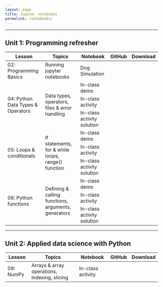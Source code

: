 ```yaml
---
layout: page
title: Jupyter notebooks
permalink: /notebooks/
---
```


---
## Unit 1: Programming refresher

<table>
    <thead>
    <tr>
        <th>Lesson</th>
        <th>Topics</th>
        <th>Notebook</th>
        <th>GitHub</th>
        <th>Download</th>
    </tr>
    </thead>
    <tbody>
    <tr>
        <td>02: Programming Basics</td>
        <td>Running jupyter notebooks</td>
        <td>Dog Simulation</td>
        <td style="text-align: center;">
            <a href="https://github.com/gperdrizet/programming_basics">
                <img src="https://raw.githubusercontent.com/FortAwesome/Font-Awesome/refs/heads/6.x/svgs/brands/github.svg" width="15" height="15">
            </a>
        </td>
        <td style="text-align: center;">
            <a href="https://gperdrizet.github.io/FSA_devops/assets/notebooks/unit1/dog_simulation.ipynb" download>
                <img src="https://raw.githubusercontent.com/FortAwesome/Font-Awesome/refs/heads/6.x/svgs/solid/download.svg" width="15" height="15">
            </a>
        </td>
    </tr>
    <tr>
        <td rowspan="3">04: Python Data Types & Operators</td>
        <td rowspan="3">Data types, operators, files & error handling</td>
        <td>In-class demo</td>
        <td style="text-align: center;">
            <a href="https://github.com/gperdrizet/FSA_devops/blob/main/docs/assets/notebooks/unit1/Lesson_04_demo.ipynb">
                <img src="https://raw.githubusercontent.com/FortAwesome/Font-Awesome/refs/heads/6.x/svgs/brands/github.svg" width="15" height="15">
            </a>
        </td>
        <td style="text-align: center;">
            <a href="https://gperdrizet.github.io/FSA_devops/assets/notebooks/unit1/Lesson_04_demo.ipynb" download>
                <img src="https://raw.githubusercontent.com/FortAwesome/Font-Awesome/refs/heads/6.x/svgs/solid/download.svg" width="15" height="15">
            </a>
        </td>
    </tr>
    <tr>
        <!--<td>04: Python Data Types & Operators</td>-->
        <!--<td>Data types, operators, files & error handling</td>-->
        <td>In-class activity</td>
        <td style="text-align: center;">
            <a href="https://github.com/gperdrizet/FSA_devops/blob/main/docs/assets/notebooks/unit1/Lesson_04_activity.ipynb">
                <img src="https://raw.githubusercontent.com/FortAwesome/Font-Awesome/refs/heads/6.x/svgs/brands/github.svg" width="15" height="15">
            </a>
        </td>
        <td style="text-align: center;">
            <a href="https://gperdrizet.github.io/FSA_devops/assets/notebooks/unit1/Lesson_04_activity.ipynb" download>
                <img src="https://raw.githubusercontent.com/FortAwesome/Font-Awesome/refs/heads/6.x/svgs/solid/download.svg" width="15" height="15">
            </a>
        </td>
    </tr>
    <tr>
        <!--<td>04: Python Data Types & Operators</td>-->
        <!--<td>Data types, operators, files & error handling</td>-->
        <td>In-class activity solution</td>
        <td style="text-align: center;">
            <a href="https://github.com/gperdrizet/FSA_devops/blob/main/docs/assets/notebooks/unit1/Lesson_04_activity_solution.ipynb">
                <img src="https://raw.githubusercontent.com/FortAwesome/Font-Awesome/refs/heads/6.x/svgs/brands/github.svg" width="15" height="15">
            </a>
        </td>
        <td style="text-align: center;">
            <a href="https://gperdrizet.github.io/FSA_devops/assets/notebooks/unit1/Lesson_04_activity_solution.ipynb" download>
                <img src="https://raw.githubusercontent.com/FortAwesome/Font-Awesome/refs/heads/6.x/svgs/solid/download.svg" width="15" height="15">
            </a>
        </td>
    </tr>
    <tr>
        <td rowspan="3">05: Loops & conditionals</td>
        <td rowspan="3">If statements, for & while loops, range() function</td>
        <td>In-class demo</td>
        <td style="text-align: center;">
            <a href="https://github.com/gperdrizet/FSA_devops/blob/main/docs/assets/notebooks/unit1/Lesson_05_demo.ipynb">
                <img src="https://raw.githubusercontent.com/FortAwesome/Font-Awesome/refs/heads/6.x/svgs/brands/github.svg" width="15" height="15">
            </a>
        </td>
        <td style="text-align: center;">
            <a href="https://gperdrizet.github.io/FSA_devops/assets/notebooks/unit1/Lesson_05_demo.ipynb" download>
                <img src="https://raw.githubusercontent.com/FortAwesome/Font-Awesome/refs/heads/6.x/svgs/solid/download.svg" width="15" height="15">
            </a>
        </td>
    </tr>
    <tr>
        <td>In-class activity</td>
        <td style="text-align: center;">
            <a href="https://github.com/gperdrizet/FSA_devops/blob/main/docs/assets/notebooks/unit1/Lesson_05_activity.ipynb">
                <img src="https://raw.githubusercontent.com/FortAwesome/Font-Awesome/refs/heads/6.x/svgs/brands/github.svg" width="15" height="15">
            </a>
        </td>
        <td style="text-align: center;">
            <a href="https://gperdrizet.github.io/FSA_devops/assets/notebooks/unit1/Lesson_05_activity.ipynb" download>
                <img src="https://raw.githubusercontent.com/FortAwesome/Font-Awesome/refs/heads/6.x/svgs/solid/download.svg" width="15" height="15">
            </a>
        </td>
    </tr>
    <tr>
        <td>In-class activity solution</td>
        <td style="text-align: center;">
            <a href="https://github.com/gperdrizet/FSA_devops/blob/main/docs/assets/notebooks/unit1/Lesson_05_activity_solution.ipynb">
                <img src="https://raw.githubusercontent.com/FortAwesome/Font-Awesome/refs/heads/6.x/svgs/brands/github.svg" width="15" height="15">
            </a>
        </td>
        <td style="text-align: center;">
            <a href="https://gperdrizet.github.io/FSA_devops/assets/notebooks/unit1/Lesson_05_activity_solution.ipynb" download>
                <img src="https://raw.githubusercontent.com/FortAwesome/Font-Awesome/refs/heads/6.x/svgs/solid/download.svg" width="15" height="15">
            </a>
        </td>
    </tr>
    <tr>
        <td rowspan="3">06: Python functions</td>
        <td rowspan="3">Defining & calling functions, arguments, generators</td>
        <td>In-class demo</td>
        <td style="text-align: center;">
            <a href="https://github.com/gperdrizet/FSA_devops/blob/main/docs/assets/notebooks/unit1/Lesson_06_demo.ipynb">
                <img src="https://raw.githubusercontent.com/FortAwesome/Font-Awesome/refs/heads/6.x/svgs/brands/github.svg" width="15" height="15">
            </a>
        </td>
        <td style="text-align: center;">
            <a href="https://gperdrizet.github.io/FSA_devops/assets/notebooks/unit1/Lesson_06_demo.ipynb" download>
                <img src="https://raw.githubusercontent.com/FortAwesome/Font-Awesome/refs/heads/6.x/svgs/solid/download.svg" width="15" height="15">
            </a>
        </td>
    </tr>
    <tr>
        <td>In-class activity</td>
        <td style="text-align: center;">
            <a href="https://github.com/gperdrizet/FSA_devops/blob/main/docs/assets/notebooks/unit1/Lesson_06_activity.ipynb">
                <img src="https://raw.githubusercontent.com/FortAwesome/Font-Awesome/refs/heads/6.x/svgs/brands/github.svg" width="15" height="15">
            </a>
        </td>
        <td style="text-align: center;">
            <a href="https://gperdrizet.github.io/FSA_devops/assets/notebooks/unit1/Lesson_06_activity.ipynb" download>
                <img src="https://raw.githubusercontent.com/FortAwesome/Font-Awesome/refs/heads/6.x/svgs/solid/download.svg" width="15" height="15">
            </a>
        </td>
    </tr>
    <tr>
        <td>In-class activity solution</td>
        <td style="text-align: center;">
            <a href="https://github.com/gperdrizet/FSA_devops/blob/main/docs/assets/notebooks/unit1/Lesson_06_activity_solution.ipynb">
                <img src="https://raw.githubusercontent.com/FortAwesome/Font-Awesome/refs/heads/6.x/svgs/brands/github.svg" width="15" height="15">
            </a>
        </td>
        <td style="text-align: center;">
            <a href="https://gperdrizet.github.io/FSA_devops/assets/notebooks/unit1/Lesson_06_activity_solution.ipynb" download>
                <img src="https://raw.githubusercontent.com/FortAwesome/Font-Awesome/refs/heads/6.x/svgs/solid/download.svg" width="15" height="15">
            </a>
        </td>
    </tr>
    </tbody>
</table>

---
## Unit 2: Applied data science with Python

<table>
    <thead>
    <tr>
        <th>Lesson</th>
        <th>Topics</th>
        <th>Notebook</th>
        <th>GitHub</th>
        <th>Download</th>
    </tr>
    </thead>
    <tbody>
    <tr>
        <td>09: NumPy</td>
        <td>Arrays & array operations, indexing, slicing</td>
        <td>In-class activity</td>
        <td style="text-align: center;">
            <a href="https://github.com/gperdrizet/FSA_devops/blob/main/docs/assets/notebooks/unit2/Lesson_09_activity.ipynb">
                <img src="https://raw.githubusercontent.com/FortAwesome/Font-Awesome/refs/heads/6.x/svgs/brands/github.svg" width="15" height="15">
            </a>
        </td>
        <td style="text-align: center;">
            <a href="https://gperdrizet.github.io/FSA_devops/assets/notebooks/unit2/Lesson_09_activity.ipynb" download>
                <img src="https://raw.githubusercontent.com/FortAwesome/Font-Awesome/refs/heads/6.x/svgs/solid/download.svg" width="15" height="15">
            </a>
        </td>
    </tr>
    </tbody>
</table>
